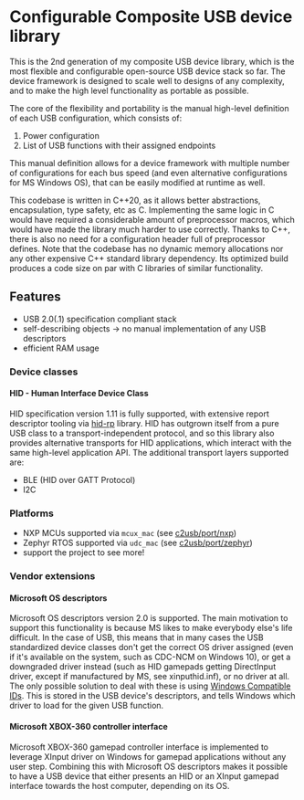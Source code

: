 # Configurable Composite USB device library

This is the 2nd generation of my composite USB device library,
which is the most flexible and configurable open-source USB device stack so far.
The device framework is designed to scale well to designs of any complexity,
and to make the high level functionality as portable as possible.

The core of the flexibility and portability is the manual high-level definition
of each USB configuration, which consists of:
1. Power configuration
2. List of USB functions with their assigned endpoints

This manual definition allows for a device framework with multiple number of configurations
for each bus speed (and even alternative configurations for MS Windows OS),
that can be easily modified at runtime as well.

This codebase is written in C++20, as it allows better abstractions, encapsulation,
type safety, etc as C. Implementing the same logic in C would have required
a considerable amount of preprocessor macros,
which would have made the library much harder to use correctly.
Thanks to C++, there is also no need for a configuration header full of preprocessor defines.
Note that the codebase has no dynamic memory allocations nor any other expensive C++
standard library dependency. Its optimized build produces a code size on par with
C libraries of similar functionality.

## Features

* USB 2.0(.1) specification compliant stack
* self-describing objects -> no manual implementation of any USB descriptors
* efficient RAM usage

### Device classes

#### HID - Human Interface Device Class

HID specification version 1.11 is fully supported, with extensive report descriptor tooling
via [hid-rp][hid-rp] library.
HID has outgrown itself from a pure USB class to a transport-independent protocol,
and so this library also provides alternative transports for HID applications,
which interact with the same high-level application API.
The additional transport layers supported are:
* BLE (HID over GATT Protocol)
* I2C

### Platforms

* NXP MCUs supported via `mcux_mac` (see [c2usb/port/nxp](c2usb/port/nxp))
* Zephyr RTOS supported via `udc_mac` (see [c2usb/port/zephyr](c2usb/port/zephyr))
* support the project to see more!

### Vendor extensions

#### Microsoft OS descriptors

Microsoft OS descriptors version 2.0 is supported.
The main motivation to support this functionality is because
MS likes to make everybody else's life difficult.
In the case of USB, this means that in many cases the USB standardized device classes
don't get the correct OS driver assigned (even if it's available on the system, such as CDC-NCM on Windows 10),
or get a downgraded driver instead (such as HID gamepads getting DirectInput driver, except if manufactured by MS, see xinputhid.inf),
or no driver at all.
The only possible solution to deal with these is using [Windows Compatible IDs][WCID].
This is stored in the USB device's descriptors, and tells Windows which driver to load for the given USB function.

#### Microsoft XBOX-360 controller interface

Microsoft XBOX-360 gamepad controller interface is implemented to leverage XInput driver on Windows
for gamepad applications without any user step. Combining this with Microsoft OS descriptors
makes it possible to have a USB device that either presents an HID or an XInput gamepad interface
towards the host computer, depending on its OS.

[project-structure]: https://www.open-std.org/jtc1/sc22/wg21/docs/papers/2018/p1204r0.html
[hid-rp]: https://github.com/IntergatedCircuits/hid-rp
[WCID]: https://github.com/pbatard/libwdi/wiki/WCID-Devices
